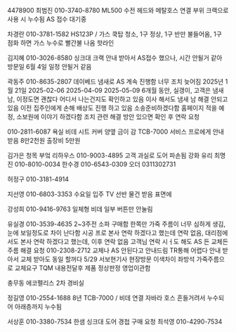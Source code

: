 4478900
최범진 010-3740-8780
ML500 수전 헤드와 메탈호스 연결 부위 크랙으로 사용 시 누수됨
AS 접수 대기중

차경란
010-3781-1582
HS123P / 가스 쿡탑 청소, 1구 정상, 1구 반만 불들어옴, 1구 점화 하면 가스 누수로 빨간불 나옴
핫라인

김지혜
010-3026-8580
싱크대 크랙 안내 받아서 AS접수 했으나, 시간 안될거 같아
방문일 6월 4일 일정 안될거 같음

곽동주 010-8635-2807
데이베드 
냄새로 AS 계속 진행함
너무 조치 늦어짐
2025년 1월 21일
2025-02-06
2025-04-09 
2025-05-09
6개월 동안, 실갱이, 고객은 냄새남, 이정도면 괜찮다 
어디서 나는건지도 확인하고 있음
이사 해서도 냄새 남
해결 안되고 있음
이전 집주인에게 손해 배상도 진행 하고 있음
소송준비하겠다함
홈페이지 적을 예정, 소보원에 이야기 하겠다함
조치 관련 해결 방안 있으면 확인 후 연락 요청

010-2811-6087
욕실 비데 시트 커버 양옆 금이 감
TCB-7000
서비스 프로에게 안내 받음
8만2천원
출장비 5만원

김가은 청목 부엌 리하우스
010-9003-4895
고객 과실로 도어 파손됨
강화 유리 
최명진
010-8010-0034
한수경
010-6543-0309
오더 0311302731


허정구
010-3181-4914

지선영
010-6803-3353
수요일 입주
TV 선반 물건 받음
표면에 

강성희
010-9416-9763
일체형 비데 일부 버튼만 안눌림


유실경
010-3539-4635
2~3주전
소파 구매함
한쪽만 가죽 주름이 너무 심하게 생김, 눈에 보일정도로 차이 난다함
시공 프로 본사 연락 하겠다고 했는데 연락 없음, 
대리점에서도 본사 연락 하겠다고 했는데, 이후 연락 없음
고객님 연락 시ㅓ도 해도 
AS 든 교체든 주름 해결 요청
010-2308-2712
교체나 AS 안된다고 안내드림 TR통해 어렵다 안내 받아서
교체 받아도 동일 할꺼다
5/29 서보현기사 현장방문
이색차이 좌방석 가죽주름으로 교체요구 TQM 내용전달후 제품 정상판정 영업이관함


충무동 에코펠리스 2차
경비실

정길영
010-2554-1688
8년
TCB-7000 / 비데 연결 자바라 호스 흔들거려서 누수되어 아래층까지 누수됨

서상훈
010-3380-7534
한샘 싱크대 도어 경첩 구매 요청
최석영
010-4290-7534

